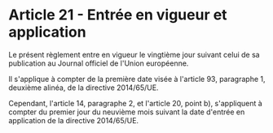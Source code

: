 # Article 21 - Entrée en vigueur et application


Le présent règlement entre en vigueur le vingtième jour suivant celui de sa publication au Journal officiel de l'Union européenne.

Il s'applique à compter de la première date visée à l'article 93, paragraphe 1, deuxième alinéa, de la directive 2014/65/UE.

Cependant, l'article 14, paragraphe 2, et l'article 20, point b), s'appliquent à compter du premier jour du neuvième mois suivant la date d'entrée en application de la directive 2014/65/UE.
